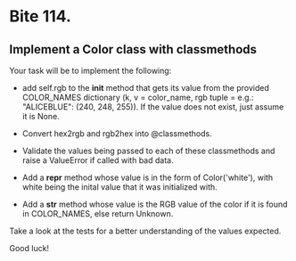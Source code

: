 # Bite 114. 

## Implement a Color class with classmethods

Your task will be to implement the following:

- add self.rgb to the __init__ method that gets its value from the provided COLOR_NAMES dictionary (k, v = color_name, rgb tuple = e.g.: "ALICEBLUE": (240, 248, 255)). If the value does not exist, just assume it is None.

- Convert hex2rgb and rgb2hex into @classmethods.

- Validate the values being passed to each of these classmethods and raise a ValueError if called with bad data.

- Add a __repr__ method whose value is in the form of Color('white'), with white being the inital value that it was initialized with.

- Add a __str__ method whose value is the RGB value of the color if it is found in COLOR_NAMES, else return Unknown.

Take a look at the tests for a better understanding of the values expected.

Good luck!
